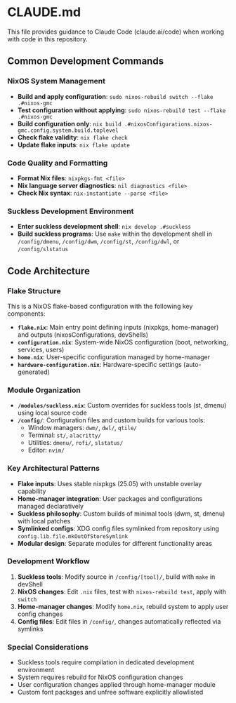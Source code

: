 # CLAUDE.md

This file provides guidance to Claude Code (claude.ai/code) when working with code in this repository.

## Common Development Commands

### NixOS System Management
- **Build and apply configuration**: `sudo nixos-rebuild switch --flake .#nixos-gmc`
- **Test configuration without applying**: `sudo nixos-rebuild test --flake .#nixos-gmc`
- **Build configuration only**: `nix build .#nixosConfigurations.nixos-gmc.config.system.build.toplevel`
- **Check flake validity**: `nix flake check`
- **Update flake inputs**: `nix flake update`

### Code Quality and Formatting
- **Format Nix files**: `nixpkgs-fmt <file>`
- **Nix language server diagnostics**: `nil diagnostics <file>`
- **Check Nix syntax**: `nix-instantiate --parse <file>`

### Suckless Development Environment
- **Enter suckless development shell**: `nix develop .#suckless`
- **Build suckless programs**: Use `make` within the development shell in `/config/dmenu`, `/config/dwm`, `/config/st`, `/config/dwl`, or `/config/slstatus`

## Code Architecture

### Flake Structure
This is a NixOS flake-based configuration with the following key components:

- **`flake.nix`**: Main entry point defining inputs (nixpkgs, home-manager) and outputs (nixosConfigurations, devShells)
- **`configuration.nix`**: System-wide NixOS configuration (boot, networking, services, users)
- **`home.nix`**: User-specific configuration managed by home-manager
- **`hardware-configuration.nix`**: Hardware-specific settings (auto-generated)

### Module Organization
- **`/modules/suckless.nix`**: Custom overrides for suckless tools (st, dmenu) using local source code
- **`/config/`**: Configuration files and custom builds for various tools:
  - Window managers: `dwm/`, `dwl/`, `qtile/`
  - Terminal: `st/`, `alacritty/`
  - Utilities: `dmenu/`, `rofi/`, `slstatus/`
  - Editor: `nvim/`

### Key Architectural Patterns
- **Flake inputs**: Uses stable nixpkgs (25.05) with unstable overlay capability
- **Home-manager integration**: User packages and configurations managed declaratively
- **Suckless philosophy**: Custom builds of minimal tools (dwm, st, dmenu) with local patches
- **Symlinked configs**: XDG config files symlinked from repository using `config.lib.file.mkOutOfStoreSymlink`
- **Modular design**: Separate modules for different functionality areas

### Development Workflow
1. **Suckless tools**: Modify source in `/config/[tool]/`, build with `make` in devShell
2. **NixOS changes**: Edit `.nix` files, test with `nixos-rebuild test`, apply with `switch`
3. **Home-manager changes**: Modify `home.nix`, rebuild system to apply user config changes
4. **Config files**: Edit files in `/config/`, changes automatically reflected via symlinks

### Special Considerations
- Suckless tools require compilation in dedicated development environment
- System requires rebuild for NixOS configuration changes
- User configuration changes applied through home-manager module
- Custom font packages and unfree software explicitly allowlisted